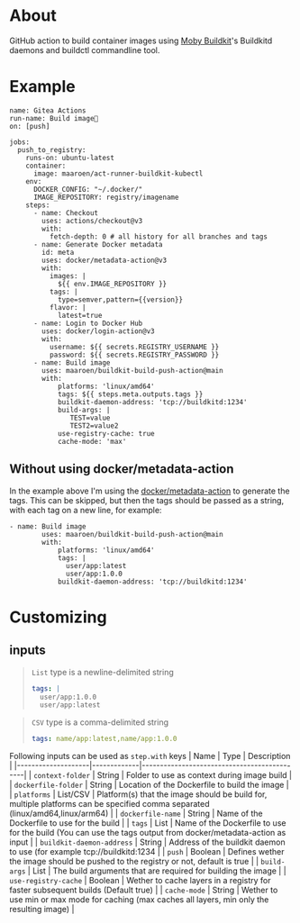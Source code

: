 # About
GitHub action to build container images using [Moby Buildkit](https://github.com/moby/buildkit)'s Buildkitd daemons and buildctl commandline tool.

# Example
```
name: Gitea Actions
run-name: Build image🚀
on: [push]

jobs:
  push_to_registry:
    runs-on: ubuntu-latest
    container: 
      image: maaroen/act-runner-buildkit-kubectl
    env: 
      DOCKER_CONFIG: "~/.docker/"
      IMAGE_REPOSITORY: registry/imagename
    steps:
      - name: Checkout
        uses: actions/checkout@v3
        with:
          fetch-depth: 0 # all history for all branches and tags                
      - name: Generate Docker metadata
        id: meta
        uses: docker/metadata-action@v3
        with:
          images: |
            ${{ env.IMAGE_REPOSITORY }}                        
          tags: |
            type=semver,pattern={{version}}                        
          flavor: |
            latest=true                        
      - name: Login to Docker Hub
        uses: docker/login-action@v3
        with:
          username: ${{ secrets.REGISTRY_USERNAME }}
          password: ${{ secrets.REGISTRY_PASSWORD }}
      - name: Build image
        uses: maaroen/buildkit-build-push-action@main
        with:
            platforms: 'linux/amd64'
            tags: ${{ steps.meta.outputs.tags }}
            buildkit-daemon-address: 'tcp://buildkitd:1234'
            build-args: |
               TEST=value
               TEST2=value2
            use-registry-cache: true
            cache-mode: 'max'

```

## Without using docker/metadata-action

In the example above I'm using the [docker/metadata-action](https://github.com/docker/metadata-action) to generate the tags. This can be skipped, but then the tags should be passed as a string, with each tag on a new line, for example:
```
- name: Build image
        uses: maaroen/buildkit-build-push-action@main
        with:
            platforms: 'linux/amd64'
            tags: |
              user/app:latest
              user/app:1.0.0
            buildkit-daemon-address: 'tcp://buildkitd:1234'   

```

# Customizing

## inputs

> `List` type is a newline-delimited string
> ```yaml
> tags: |
>   user/app:1.0.0
>   user/app:latest
> ```

> `CSV` type is a comma-delimited string
> ```yaml
> tags: name/app:latest,name/app:1.0.0
> ```

Following inputs can be used as `step.with` keys
| Name               | Type        | Description                                 |
|--------------------|-------------|---------------------------------------------|
| `context-folder`   | String      | Folder to use as context during image build |
| `dockerfile-folder`   | String      | Location of the Dockerfile to build the image |
| `platforms`   | List/CSV      | Platform(s) that the image should be build for, multiple platforms can be specified comma separated (linux/amd64,linux/arm64) |
| `dockerfile-name`   | String      | Name of the Dockerfile to use for the build |
| `tags`   | List      | Name of the Dockerfile to use for the build (You can use the tags output from docker/metadata-action as input  |
| `buildkit-daemon-address`   | String      | Address of the buildkit daemon to use (for example tcp://buildkitd:1234 |
| `push` | Boolean | Defines wether the image should be pushed to the registry or not, default is true |
| `build-args` | List | The build arguments that are required for building the image |
| `use-registry-cache` | Boolean | Wether to cache layers in a registry for faster subsequent builds (Default true) |
| `cache-mode` | String | Wether to use min or max mode for caching (max caches all layers, min only the resulting image) |
